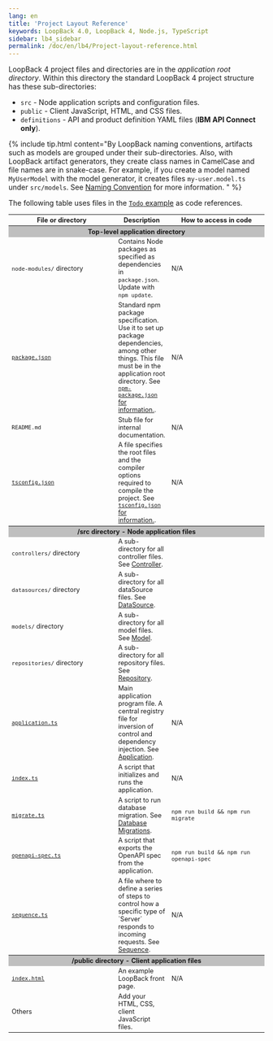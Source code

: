 ```yaml
---
lang: en
title: 'Project Layout Reference'
keywords: LoopBack 4.0, LoopBack 4, Node.js, TypeScript
sidebar: lb4_sidebar
permalink: /doc/en/lb4/Project-layout-reference.html
---
```


LoopBack 4 project files and directories are in the _application root
directory_. Within this directory the standard LoopBack 4 project structure has
these sub-directories:

- `src` - Node application scripts and configuration files.
- `public` - Client JavaScript, HTML, and CSS files.
- `definitions` - API and product definition YAML files (**IBM API Connect
  only**).

{% include tip.html content="By LoopBack naming conventions, artifacts such as models are grouped under their sub-directories. Also, with LoopBack artifact generators, they create class names in CamelCase and file names are in snake-case. For example, if you create a model named `MyUserModel` with the model generator, it creates files `my-user.model.ts` under `src/models`. See [Naming Convention](Command-line-interface.md#naming-convention) for more information.
" %}

The following table uses files in the
[`Todo` example](https://github.com/strongloop/loopback-next/tree/master/examples/todo)
as code references.

<table style="font-size: 90%;">
  <thead>
    <tr>
      <th width="200">File or directory</th>
      <th>Description</th>
      <th width="180">How to access in code</th>
    </tr>
  </thead>
  <tbody>
    <tr>
      <th colspan="3" style="text-align: center; background-color: #bfbfbf;">Top-level application directory</th>
    </tr>
    <tr>
      <td><code>node-modules/</code> directory</td>
      <td>Contains Node packages as specified as dependencies in <code>package.json</code>. Update with <code>npm update</code>.</td>
      <td>N/A</td>
    </tr>
    <tr>
      <td><a href="https://github.com/strongloop/loopback-next/blob/master/examples/todo/package.json"><code>package.json</code></a></td>
      <td>
        Standard npm package specification. Use it to set up package dependencies, among other things. This file must be in the application root directory. See <a href="https://docs.npmjs.com/files/package.json"><code>npm-package.json</code> for information.</a>.
      </td>
      <td>N/A</td>
    </tr>
    <tr>
      <td><code>README.md</code></a></td>
      <td>Stub file for internal documentation.</td>
      <td>N/A</td>
    </tr>
    <tr>
      <td><a href="https://github.com/strongloop/loopback-next/blob/master/examples/todo/tsconfig.json"><code>tsconfig.json</code></a></td>
      <td>
        A file specifies the root files and the compiler options required to compile the project. See <a href="https://www.typescriptlang.org/docs/handbook/tsconfig-json.html"><code>tsconfig.json</code> for information.</a>.
      </td>
      <td>N/A</td>
    </tr>
    <tr>
      <th colspan="3" style="text-align: center; background-color: #bfbfbf;">/src directory - Node application files</th>
    </tr>
    <tr>
      <td><code>controllers/</code> directory</td>
      <td>A sub-directory for all controller files. See <a href="Controller.html">Controller</a>.</td>
      <td>&nbsp;</td>
    </tr>
    <tr>
      <td><code>datasources/</code> directory</td>
      <td>A sub-directory for all dataSource files. See <a href="DataSource.html">DataSource</a>.</td>
      <td>&nbsp;</td>
    </tr>
    <tr>
      <td><code>models/</code> directory</td>
      <td>A sub-directory for all model files. See <a href="Model.html">Model</a>.</td>
      <td>&nbsp;</td>
    </tr>
    <tr>
      <td><code>repositories/</code> directory</td>
      <td>A sub-directory for all repository files. See <a href="Repository.html">Repository</a>.</td>
      <td>&nbsp;</td>
    </tr>
    <tr>
      <td><a href="https://github.com/strongloop/loopback-next/blob/master/examples/todo/src/application.ts"><code>application.ts</code></a></td>
      <td>Main application program file. A central registry file for inversion of control and dependency injection. See <a href="Application.html">Application</a>.</td>
      <td>N/A</td>
    </tr>
    <tr>
      <td><a href="https://github.com/strongloop/loopback-next/blob/master/examples/todo/src/index.ts"><code>index.ts</code></a></td>
      <td>A script that initializes and runs the application.</td>
      <td>N/A</td>
    </tr>
    <tr>
      <td><a href="https://github.com/strongloop/loopback-next/blob/master/examples/todo/src/migrate.ts"><code>migrate.ts</code></a></td>
      <td>A script to run database migration. See <a href="Database-migrations.html">Database Migrations</a>.</td>
      <td><code>npm run build && npm run migrate</code></td>
    </tr>
    <tr>
      <td><a href="https://github.com/strongloop/loopback-next/blob/master/examples/todo/src/openapi-spec.ts"><code>openapi-spec.ts</code></a></td>
      <td>A script that exports the OpenAPI spec from the application.</td>
      <td><code>npm run build && npm run openapi-spec</code></td>
    </tr>
    <tr>
      <td><a href="https://github.com/strongloop/loopback-next/blob/master/examples/todo/src/sequence.ts"><code>sequence.ts</code></a></td>
      <td>A file where to define a series of steps to control how a specific type of `Server`
      responds to incoming requests. See <a href="Sequence.html">Sequence</a>.</td>
      <td>N/A</td>
    </tr>
    <tr>
      <th colspan="3" style="text-align: center; background-color: #bfbfbf;">/public directory - Client application files</th>
    </tr>
    <tr>
      <td><a href="https://github.com/strongloop/loopback-next/blob/master/examples/todo/public/index.html"><code>index.html</code></a></td>
      <td>An example LoopBack front page.</td>
      <td>N/A</td>
    </tr>
    <tr>
      <td>Others</td>
      <td>Add your HTML, CSS, client JavaScript files.</td>
      <td>&nbsp;</td>
    </tr>
  </tbody>
</table>
